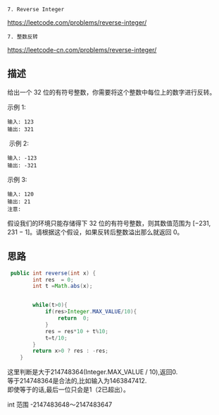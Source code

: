 `7. Reverse Integer`

<https://leetcode.com/problems/reverse-integer/>

`7. 整数反转`

<https://leetcode-cn.com/problems/reverse-integer/>

## 描述
给出一个 32 位的有符号整数，你需要将这个整数中每位上的数字进行反转。

示例 1:
```
输入: 123
输出: 321
```
 示例 2:
```
输入: -123
输出: -321
```
示例 3:
```
输入: 120
输出: 21
注意:
```
假设我们的环境只能存储得下 32 位的有符号整数，则其数值范围为 [−231,  231 − 1]。请根据这个假设，如果反转后整数溢出那么就返回 0。


## 思路

```java
 public int reverse(int x) {
        int res  = 0;
        int t =Math.abs(x);


        while(t>0){
            if(res>Integer.MAX_VALUE/10){
                return  0;
            }
            res = res*10 + t%10;
            t=t/10;
        }
        return x>0 ? res : -res;
    }
```
这里判断是大于214748364(Integer.MAX_VALUE / 10),返回0.  
等于214748364是合法的,比如输入为1463847412.   
即使等于的话,最后一位只会是1（2已超出）。

int 范围
 -2147483648～2147483647

